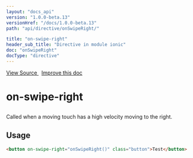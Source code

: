 ```yaml
---
layout: "docs_api"
version: "1.0.0-beta.13"
versionHref: "/docs/1.0.0-beta.13"
path: "api/directive/onSwipeRight/"

title: "on-swipe-right"
header_sub_title: "Directive in module ionic"
doc: "onSwipeRight"
docType: "directive"
---
```


<div class="improve-docs">
  <a href='https://github.com/driftyco/ionic-v1/blob/master/js/angular/directive/gesture.js#L188'>
    View Source
  </a>
  &nbsp;
  <a href='http://github.com/driftyco/ionic/edit/master/js/angular/directive/gesture.js#L188'>
    Improve this doc
  </a>
</div>




<h1 class="api-title">

  on-swipe-right



</h1>





Called when a moving touch has a high velocity moving to the right.








  
<h2 id="usage">Usage</h2>
  
```html
<button on-swipe-right="onSwipeRight()" class="button">Test</button>
```
  
  

  





